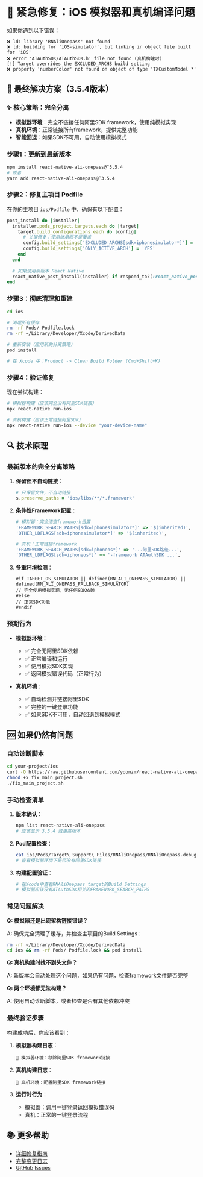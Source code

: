 # 🚨 紧急修复：iOS 模拟器和真机编译问题

如果你遇到以下错误：

```
❌ ld: library 'RNAliOnepass' not found
❌ ld: building for 'iOS-simulator', but linking in object file built for 'iOS'
❌ error 'ATAuthSDK/ATAuthSDK.h' file not found (真机构建时)
[!] Target overrides the EXCLUDED_ARCHS build setting
❌ property 'numberColor' not found on object of type 'TXCustomModel *'
```

## 🚀 最终解决方案（3.5.4版本）

### ✨ 核心策略：完全分离
- **模拟器环境**：完全不链接任何阿里SDK framework，使用纯模拟实现
- **真机环境**：正常链接所有framework，提供完整功能
- **智能回退**：如果SDK不可用，自动使用模拟模式

### 步骤1：更新到最新版本

```bash
npm install react-native-ali-onepass@^3.5.4
# 或者
yarn add react-native-ali-onepass@^3.5.4
```

### 步骤2：修复主项目 Podfile

在你的主项目 `ios/Podfile` 中，确保有以下配置：

```ruby
post_install do |installer|
  installer.pods_project.targets.each do |target|
    target.build_configurations.each do |config|
      # 关键修复：使用继承而不是覆盖
      config.build_settings['EXCLUDED_ARCHS[sdk=iphonesimulator*]'] = '$(inherited) arm64'
      config.build_settings['ONLY_ACTIVE_ARCH'] = 'YES'
    end
  end
  
  # 如果使用新版本 React Native
  react_native_post_install(installer) if respond_to?(:react_native_post_install)
end
```

### 步骤3：彻底清理和重建

```bash
cd ios

# 清理所有缓存
rm -rf Pods/ Podfile.lock
rm -rf ~/Library/Developer/Xcode/DerivedData

# 重新安装（应用新的分离策略）
pod install

# 在 Xcode 中：Product -> Clean Build Folder (Cmd+Shift+K)
```

### 步骤4：验证修复

现在尝试构建：

```bash
# 模拟器构建（应该完全没有阿里SDK链接）
npx react-native run-ios

# 真机构建（应该正常链接阿里SDK）
npx react-native run-ios --device "your-device-name"
```

## 🔍 技术原理

### 最新版本的完全分离策略

1. **保留但不自动链接**：
   ```ruby
   # 只保留文件，不自动链接
   s.preserve_paths = 'ios/libs/**/*.framework'
   ```

2. **条件性Framework配置**：
   ```ruby
   # 模拟器：完全清空framework设置
   'FRAMEWORK_SEARCH_PATHS[sdk=iphonesimulator*]' => '$(inherited)',
   'OTHER_LDFLAGS[sdk=iphonesimulator*]' => '$(inherited)',
   
   # 真机：正常链接framework
   'FRAMEWORK_SEARCH_PATHS[sdk=iphoneos*]' => '...阿里SDK路径...',
   'OTHER_LDFLAGS[sdk=iphoneos*]' => '-framework ATAuthSDK ...',
   ```

3. **多重环境检测**：
   ```objc
   #if TARGET_OS_SIMULATOR || defined(RN_ALI_ONEPASS_SIMULATOR) || defined(RN_ALI_ONEPASS_FALLBACK_SIMULATOR)
   // 完全使用模拟实现，无任何SDK依赖
   #else
   // 正常SDK功能
   #endif
   ```

### 预期行为

- **模拟器环境**：
  - ✅ 完全无阿里SDK依赖
  - ✅ 正常编译和运行
  - ✅ 使用模拟SDK实现
  - ✅ 返回模拟错误代码（正常行为）
  
- **真机环境**：
  - ✅ 自动检测并链接阿里SDK
  - ✅ 完整的一键登录功能
  - ✅ 如果SDK不可用，自动回退到模拟模式

## 🆘 如果仍然有问题

### 自动诊断脚本

```bash
cd your-project/ios
curl -O https://raw.githubusercontent.com/yoonzm/react-native-ali-onepass/master/ios/fix_main_project.sh
chmod +x fix_main_project.sh
./fix_main_project.sh
```

### 手动检查清单

1. **版本确认**：
   ```bash
   npm list react-native-ali-onepass
   # 应该显示 3.5.4 或更高版本
   ```

2. **Pod配置检查**：
   ```bash
   cat ios/Pods/Target\ Support\ Files/RNAliOnepass/RNAliOnepass.debug.xcconfig
   # 查看模拟器环境下是否没有阿里SDK链接
   ```

3. **构建配置验证**：
   ```bash
   # 在Xcode中查看RNAliOnepass target的Build Settings
   # 模拟器应该没有ATAuthSDK相关的FRAMEWORK_SEARCH_PATHS
   ```

### 常见问题解决

**Q: 模拟器还是出现架构链接错误？**

A: 确保完全清理了缓存，并检查主项目的Build Settings：
```bash
rm -rf ~/Library/Developer/Xcode/DerivedData
cd ios && rm -rf Pods/ Podfile.lock && pod install
```

**Q: 真机构建时找不到头文件？**

A: 新版本会自动处理这个问题，如果仍有问题，检查framework文件是否完整

**Q: 两个环境都无法构建？**

A: 使用自动诊断脚本，或者检查是否有其他依赖冲突

### 最终验证步骤

构建成功后，你应该看到：

1. **模拟器构建日志**：
   ```
   🔧 模拟器环境：移除阿里SDK framework链接
   ```

2. **真机构建日志**：
   ```
   📱 真机环境：配置阿里SDK framework链接
   ```

3. **运行时行为**：
   - 模拟器：调用一键登录返回模拟错误码
   - 真机：正常的一键登录流程

## 📚 更多帮助

- [详细修复指南](./iOS_SIMULATOR_FIX.md)
- [完整变更日志](./CHANGELOG.md)
- [GitHub Issues](https://github.com/yoonzm/react-native-ali-onepass/issues) 